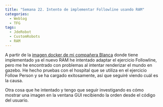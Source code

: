 ```yaml
---
title: "Semana 22. Intento de implementar Followline usando RAM"
categories:
  - Weblog
  - TFG
tags:
  - JdeRobot
  - CustomRobots
  - RAM
---
```


A partir de la [imagen docker de mi compañera Blanca](https://github.com/TheRoboticsClub/2023-upe-blanca-soria/tree/simple_connection/jammy_docker) donde tiene implementado ya el nuevo RAM he intentado adaptar el ejercicio Followline, pero me he encontrado con problemas al intentar renderizar el mundo en gazebo. He hecho pruebas con el hospital que se utiliza en el ejercicio Follow Person y se ha cargado exitosamente, así que seguiré viendo cuál es la causa. 

Otra cosa que he intentado y tengo que seguir investigando es cómo mostrar una imagen en la ventana GUI recibiendo la orden desde el código del usuario.

